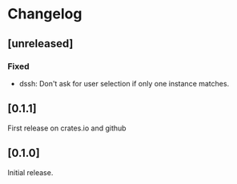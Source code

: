 # Changelog

## [unreleased]

### Fixed

- dssh: Don't ask for user selection if only one instance matches.

## [0.1.1]

First release on crates.io and github

## [0.1.0]

Initial release.
